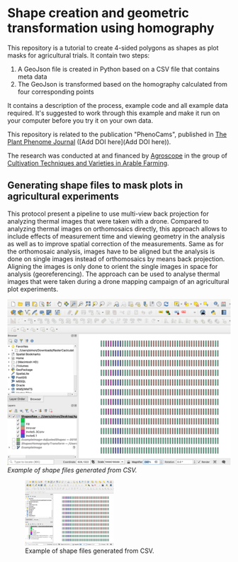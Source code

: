 # Shape creation and geometric transformation using homography

This repository is a tutorial to create 4-sided polygons as shapes as plot masks for agricultural trials. It contain two steps:

1. A GeoJson file is created in Python based on a CSV file that contains meta data
1. The GeoJson is transformed based on the homography calculated from four corresponding points

It contains a description of the process, example code and all example data required. It's suggested to work through this example and make it run on your computer before you try it on your own data.

This repository is related to the publication "PhenoCams", published in [The Plant Phenome Journal](https://acsess.onlinelibrary.wiley.com/journal/25782703?utm_source=google&utm_medium=paidsearch&utm_campaign=R3MR425&utm_content=LifeSciences&gad_source=1&gclid=Cj0KCQiAoae5BhCNARIsADVLzZcx_z2oN_tmu4lxL6P_ClUyUV0RayKF0oClDRJePuZDpdBW5dsR6c8aAkmBEALw_wcB) ([Add DOI here](Add DOI here)).

The research was conducted at and financed by [Agroscope](https://www.agroscope.admin.ch) in the group of [Cultivation Techniques and Varieties in Arable Farming](https://www.agroscope.admin.ch/agroscope/en/home/about-us/organization/competence-divisions-strategic-research-divisions/plant-production/cultivation-techniques-varieties-arable-farming.html).

## Generating shape files to mask plots in agricultural experiments

This protocol present a pipeline to use multi-view back projection for analyzing thermal images that were taken with a drone. Compared to analyzing thermal images on orthomosaics directly, this approach allows to include effects of measurement time and viewing geometry in the analysis as well as to improve spatial correction of the measurements. Same as for the orthomosaic analysis, images have to be aligned but the analysis is done on single images instead of orthomosaics by means back projection. Aligning the images is only done to orient the single images in space for analysis (georeferencing).
The approach can be used to analyse thermal images that were taken during a drone mapping campaign of an agricultural plot experiments.

![Example of shape files generated from CSV](Images/ShapesRawQgis.png)
*Example of shape files generated from CSV.*

<figure>
  <img src="Images/ShapesRawQgis.png" alt="Image" width="200">
  <figcaption>Example of shape files generated from CSV.</figcaption>
</figure>

